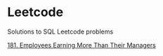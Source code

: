 # Leetcode
Solutions to SQL Leetcode problems

[181. Employees Earning More Than Their Managers](https://github.com/kesanibharath/Leetcode/blob/main/SQL/181.%20Employees%20Earning%20More%20Than%20Their%20Managers)
